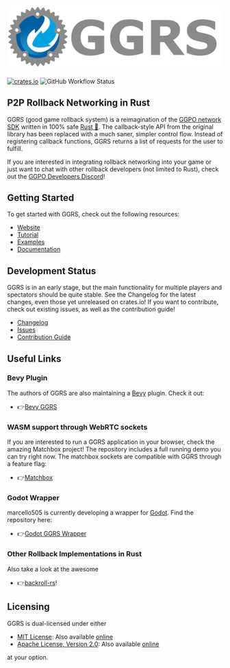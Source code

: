 # [![GGRS LOGO](./ggrs_logo.png)](https://gschup.github.io/ggrs/)

[![crates.io](https://img.shields.io/crates/v/ggrs?style=for-the-badge)](https://crates.io/crates/ggrs)
![GitHub Workflow Status](https://img.shields.io/github/workflow/status/gschup/ggrs/Rust?style=for-the-badge)

## P2P Rollback Networking in Rust

GGRS (good game rollback system) is a reimagination of the [GGPO network SDK](https://www.ggpo.net/) written in 100% safe [Rust 🦀](https://www.rust-lang.org/). The callback-style API from the original library has been replaced with a much saner, simpler control flow. Instead of registering callback functions, GGRS returns a list of requests for the user to fulfill.

If you are interested in integrating rollback networking into your game or just want to chat with other rollback developers (not limited to Rust), check out the [GGPO Developers Discord](https://discord.com/invite/8FKKhCRCCE)!

## Getting Started

To get started with GGRS, check out the following resources:

- [Website](https://gschup.github.io/ggrs/)
- [Tutorial](https://gschup.github.io/ggrs/docs/getting-started/quick-start/)
- [Examples](./examples/README.md)
- [Documentation](https://docs.rs/ggrs/newest/ggrs/)

## Development Status

GGRS is in an early stage, but the main functionality for multiple players and spectators should be quite stable. See the Changelog for the latest changes, even those yet unreleased on crates.io! If you want to contribute, check out existing issues, as well as the contribution guide!

- [Changelog](./CHANGELOG.md)
- [Issues](https://github.com/gschup/ggrs/issues)
- [Contribution Guide](https://gschup.github.io/ggrs/docs/contributing/how-to-contribute/)

## Useful Links

### Bevy Plugin

The authors of GGRS are also maintaining a [Bevy](https://bevyengine.org/) plugin. Check it out:

- 👉[Bevy GGRS](https://github.com/gschup/bevy_ggrs)

### WASM support through WebRTC sockets

If you are interested to run a GGRS application in your browser, check the amazing Matchbox project! The repository includes a full running demo you can try right now.
The matchbox sockets are compatible with GGRS through a feature flag:

- 👉[Matchbox](https://github.com/johanhelsing/matchbox)

### Godot Wrapper

marcello505 is currently developing a wrapper for [Godot](https://godotengine.org/). Find the repository here:

- 👉[Godot GGRS Wrapper](https://github.com/marcello505/godot-ggrs-wrapper)

### Other Rollback Implementations in Rust

Also take a look at the awesome

- 👉[backroll-rs](https://github.com/HouraiTeahouse/backroll-rs/)!

## Licensing

GGRS is dual-licensed under either

- [MIT License](./LICENSE-MIT): Also available [online](http://opensource.org/licenses/MIT)
- [Apache License, Version 2.0](./LICENSE-APACHE): Also available [online](http://www.apache.org/licenses/LICENSE-2.0)

at your option.
